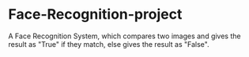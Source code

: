# Face-Recognition-project
A Face Recognition System, which compares two images and gives the result as "True" if they match, else gives the result as "False".
